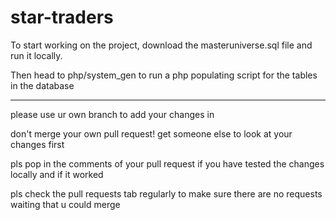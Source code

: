 # star-traders

To start working on the project, download the masteruniverse.sql file and run it locally.

Then head to php/system_gen to run a php populating script for the tables in the database

------------------------

please use ur own branch to add your changes in

don't merge your own pull request! get someone else to look at your changes first

pls pop in the comments of your pull request if you have tested the changes locally and if it worked

pls check the pull requests tab regularly to make sure there are no requests waiting that u could merge
